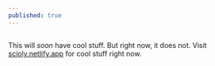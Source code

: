 ```yaml
---
published: true
---
```

##

This will _soon_ have cool stuff.
But right now, it does not.
Visit [scioly.netlify.app](https://scioly.netlify.app) for cool stuff right now.
